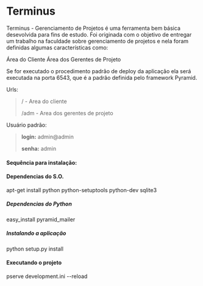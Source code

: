 # Terminus

Terminus - Gerenciamento de Projetos é uma ferramenta bem básica desevolvida para fins de estudo. Foi originada com o objetivo de entregar um trabalho na faculdade sobre gerenciamento de projetos e nela foram definidas algumas características como:

Área do Cliente
Área dos Gerentes de Projeto

Se for executado o procedimento padrão de deploy da aplicação ela será executada na porta 6543, que é a padrão definida pelo framework Pyramid.
 
 Urls:
 > / - Area do cliente
 >
 > /adm - Area dos gerentes de projeto
 
 Usuário padrão:
 > **login:** admin@admin
 >
 > **senha:** admin

#### Sequência para instalação:

#### Dependencias do S.O.

apt-get install python python-setuptools python-dev sqlite3

##### Dependencias do Python

easy_install pyramid_mailer

##### Instalando a aplicação

python setup.py install

#### Executando o projeto

pserve development.ini --reload


